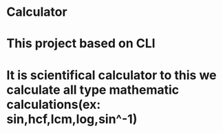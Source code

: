 # Calculator
# This project based on CLI
# It is scientifical calculator to this we calculate all type mathematic calculations(ex: sin,hcf,lcm,log,sin^-1)
